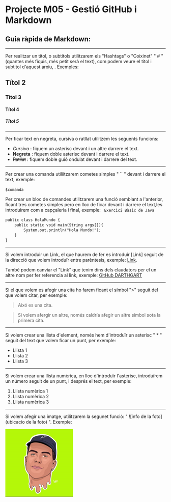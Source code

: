 # Projecte M05 - Gestió GitHub i Markdown

## Guia ràpida de Markdown:

---

Per realitzar un títol, o subtítols utilitzarem els "Hashtags" o "Coixinet" " # " (quantes més fiquis, més petit serà el text), com podem veure el títol i subtitol d'aquest arxiu, . Exemples:
## Títol 2
### Títol 3
#### Títol 4
##### Títol 5

---

Per ficar text en negreta, cursiva o ratllat utilitzem les seguents funcions:
  * *Cursiva* : fiquem un asterisc devant i un altre darrere el text.
  * **Negreta** : fiquem doble asterisc devant i darrere el text.
  * ~~Ratllat~~ : fiquem doble guió ondulat devant i darrere del text.

--- 

Per crear una comanda utiliitzarem cometes simples " `` " devant i darrere el text, exemple:

`$comanda`

Per crear un bloc de comandes utilitzarem una funció semblant a l'anterior, ficant tres cometes simples pero en lloc de ficar devant i darrere el text,les introduirem com a capçaleria i final, exemple:
` Exercici Bàsic de Java`

```
public class HolaMundo {
    public static void main(String args[]){
        System.out.println("Hola Mundo!");
    }
}
```
---

Si volem introduir un Link, el que haurem de fer es introduir [Link] seguit de la direcció que volem introduïr entre parèntesis, exemple: [Link](https://github.com/DARTHGART).

També podem canviar el "Link" que tenim dins dels claudators per el un altre nom per fer referencia al link, exemple: [GitHub DARTHGART](https://github.com/DARTHGART)

--- 

Si el que volem es afegir una cita ho farem ficant el símbol ">" seguit del que volem citar, per exemple: 
>Aixó es una cita.

>Si volem afergir un altre, només caldría afegir un altre símbol sota la primera cita.

---

Si volem crear una llista d'element, només hem d'introduïr un asterisc " * " seguit del text que volem ficar un punt, per exemple:
  * Llista 1
  * Llista 2
  * Llista 3

---

Si volem crear una llista numèrica, en lloc d'introduïr l'asterisc, introduïrem un número seguit de un punt, i després el text, per exemple:
  1. Llista numèrica 1
  2. Llista numèrica 2
  3. Llista numèrica 3

---

Si volem afegir una imatge, utilitzarem la segunet funció: " ![info de la foto](ubicacio de la foto) ". Exemple:

![Logo DARTHGART](edgar.png)
